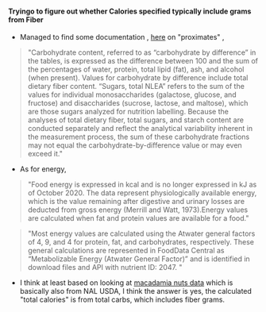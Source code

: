 
#### Tryingo to figure out whether Calories specified typically include grams from Fiber

* Managed to find some documentation , [here](https://fdc.nal.usda.gov/docs/Foundation_Foods_Documentation_Oct2020.pdf) on "proximates" ,

> "Carbohydrate content, referred to as “carbohydrate by difference” in the tables, is expressed as the difference between 100 and the sum of the percentages of water, protein, total lipid (fat), ash, and alcohol (when present). Values for carbohydrate by difference include total dietary fiber content. “Sugars, total NLEA” refers to the sum of the values for individual monosaccharides (galactose, glucose, and fructose) and disaccharides (sucrose, lactose, and maltose), which are those sugars analyzed for nutrition labelling. Because the analyses of total dietary fiber, total sugars, and starch content are conducted separately and reflect the analytical variability inherent in the measurement process, the sum of these carbohydrate fractions may not equal the carbohydrate-by-difference value or may even exceed it."

* As for energy,

> "Food energy is expressed in kcal and is no longer expressed in kJ as of October 2020. The data represent physiologically available energy, which is the value remaining after digestive and urinary losses are deducted from gross energy (Merrill and Watt, 1973).Energy values are calculated when fat and protein values are available for a food."

> "Most energy values are calculated using the Atwater general factors of 4, 9, and 4 for protein, fat, and carbohydrates, respectively. These general calculations are represented in FoodData Central as “Metabolizable Energy (Atwater General Factor)” and is identified in download files and API with nutrient ID: 2047. "

* I think at least based on looking at [macadamia nuts data](https://nutritiondata.self.com/facts/nut-and-seed-products/3123/2) which is basically also from NAL USDA, I think the answer is yes, the calculated "total calories" is from total carbs, which includes fiber grams.
